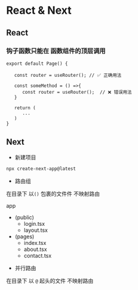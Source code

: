 # React  &  Next


## React

### 钩子函数只能在 函数组件的顶层调用

```tsx
export default Page() {

   const router = useRouter(); // ✅ 正确用法

   const someMethod = () =>{
      const router = useRouter();  // ❌ 错误用法
   }

   return (
      ...
   )
}
```

## Next

+ 新建项目

```bash
npx create-next-app@latest
```

+ 路由组

在目录下 以`()` 包裹的文件件 不映射路由

app
 - (public)
    - login.tsx
    - layout.tsx
 - (pages)
   - index.tsx
   - about.tsx
   - contact.tsx

+ 并行路由

在目录下 以 `@` 起头的文件 不映射路由
